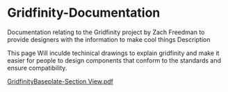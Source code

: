 # Gridfinity-Documentation
Documentation relating to the Gridfinity project by Zach Freedman to provide designers with the information to make cool things
Description

This page Will inculde techinical drawings to explain gridfinity and make it easier for people to design components that conform to the standards and ensure compatibility. 

[GridfinityBaseplate-Section View.pdf](https://github.com/Stu142/Gridfinity-Documentation/files/13200376/GridfinityBaseplate-Section.View.pdf)
